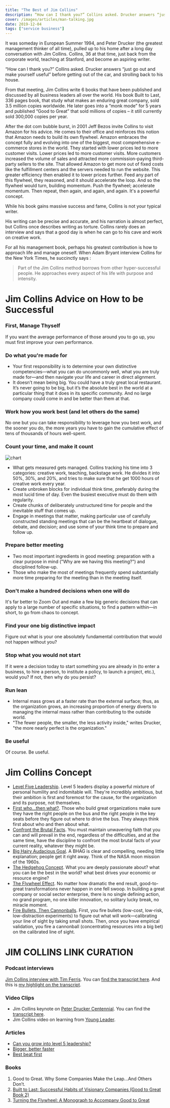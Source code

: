 ```yaml
---
title: "The Best of Jim Collins"
description: “How can I thank you?” Collins asked. Drucker answers “just go out and make yourself useful” before getting out of the car, and strolling back to his house.
cover: /images/articles/man-talking.jpg
date: 2019-12-04
tags: ["service business"]
---
```


It was someday in European Summer 1994, and Peter Drucker (the greatest management thinker of all time), pulled up to his home after a long day conversation with Jim Collins. Collins, 36 at that time, just back from the corporate world, teaching at Stanford, and become an aspiring writer. 

“How can I thank you?” Collins asked. Drucker answers “just go out and make yourself useful” before getting out of the car, and strolling back to his house. 

From that meeting, Jim Collins write 6 books that have been published and discussed by all business leaders all over the world. His book Built to Last, 336 pages book, that study what makes an enduring great company, sold 3.5 million copies worldwide. He later goes into a “monk mode” for 5 years and published “Good to Great” that sold millions of copies – it still currently sold 300,000 copies per year.

After the dot com bubble burst, in 2001 Jeff Bezos invite Collins to visit Amazon for his advice. He comes to their office and reinforces this notion that Amazon needs to build its own flywheel. Amazon embraces the concept fully and evolving into one of the biggest, most comprehensive e-commerce stores in the world. They started with lower prices led to more customer visits. Lower prices led to more customer visits. More customers increased the volume of sales and attracted more commission-paying third-party sellers to the site. That allowed Amazon to get more out of fixed costs like the fulfillment centers and the servers needed to run the website. This greater efficiency then enabled it to lower prices further. Feed any part of this flywheel, they reasoned, and it should accelerate the loop. And so the flywheel would turn, building momentum. Push the flywheel; accelerate momentum. Then repeat, then again, and again, and again. It's a powerful concept.

While his book gains massive success and fame, Collins is not your typical writer. 

His writing can be precise and accurate, and his narration is almost perfect, but Collins once describes writing as torture. Collins rarely does an interview and says that a good day is when he can go to his cave and work on creative work. 

For all his management book, perhaps his greatest contribution is how to approach life and manage oneself. When Adam Bryant interview Collins for the New York Times, he succinctly says : 

> Part of the Jim Collins method borrows from other hyper-successful people. He approaches every aspect of his life with purpose and intensity.

# Jim Collins Advice on How to be Successful 
###     First, Manage Thyself
If you want the average performance of those around you to go up, you must first improve your own performance.

### Do what you're made for
- Your first responsibility is to determine your own distinctive competencies—what you can do uncommonly well, what you are truly made for—and then navigate your life and career in direct alignment.
- It doesn’t mean being big. You could have a truly great local restaurant. It’s never going to be big, but it’s the absolute best in the world at a particular thing that it does in its specific community. And no large company could come in and be better than them at that.

### Work how you work best (and let others do the same)
No one but you can take responsibility to leverage how you best work, and the sooner you do, the more years you have to gain the cumulative effect of tens of thousands of hours well-spent.

### Count your time, and make it count
![chart](/images/articles/chart.png)

- What gets measured gets managed. Collins tracking his time into 3 categories: creative work, teaching, backstage work. He divides it into 50%, 30%, and 20%, and tries to make sure that he get 1000 hours of creative work every year. 
- Create unbroken blocks for individual think time, preferably during the most lucid time of day. Even the busiest executive must do them with regularity.
- Create chunks of deliberately unstructured time for people and the inevitable stuff that comes up.
- Engage in meetings that matter, making particular use of carefully constructed standing meetings that can be the heartbeat of dialogue, debate, and decision; and use some of your think time to prepare and follow up.

### Prepare better meeting
- Two most important ingredients in good meeting: preparation with a clear purpose in mind ("Why are we having this meeting?") and disciplined follow-up.
- Those who make the most of meetings frequently spend substantially more time preparing for the meeting than in the meeting itself.

### Don't make a hundred decisions when one will do
It's far better to Zoom Out and make a few big generic decisions that can apply to a large number of specific situations, to find a pattern within—in short, to go from chaos to concept. 

### Find your one big distinctive impact
Figure out what is your one absolutely fundamental contribution that would not happen without you?

### Stop what you would not start
If it were a decision today to start something you are already in (to enter a business, to hire a person, to institute a policy, to launch a project, etc.), would you? If not, then why do you persist?

### Run lean
- Internal mass grows at a faster rate than the external surface; thus, as the organization grows, an increasing proportion of energy diverts to managing the internal mass rather than contributing to the outside world.
- "The fewer people, the smaller, the less activity inside," writes Drucker, "the more nearly perfect is the organization."

### Be useful
Of course. Be useful. 

# Jim Collins Concept
- [Level Five Leadership](https://www.jimcollins.com/concepts/level-five-leadership.html). Level 5 leaders display a powerful mixture of personal humility and indomitable will. They're incredibly ambitious, but their ambition is first and foremost for the cause, for the organization and its purpose, not themselves.
- [First who…then what?](https://www.jimcollins.com/concepts/first-who-then-what.html). Those who build great organizations make sure they have the right people on the bus and the right people in the key seats before they figure out where to drive the bus. They always think first about who and then about what.
- [Confront the Brutal Facts](https://www.jimcollins.com/concepts/confront-the-brutal-facts.html). You must maintain unwavering faith that you can and will prevail in the end, regardless of the difficulties, and at the same time, have the discipline to confront the most brutal facts of your current reality, whatever they might be.
- [Big Hairy Audacious Goal](https://www.jimcollins.com/concepts/bhag.html). A BHAG is clear and compelling, needing little explanation; people get it right away. Think of the NASA moon mission of the 1960s.
- [The Hedgehog Concept](https://www.jimcollins.com/concepts/the-hedgehog-concept.html). What you are deeply passionate about? what you can be the best in the world? what best drives your economic or resource engine?
- [The Flywheel Effect](https://www.jimcollins.com/concepts/the-flywheel.html). No matter how dramatic the end result, good-to-great transformations never happen in one fell swoop. In building a great company or social sector enterprise, there is no single defining action, no grand program, no one killer innovation, no solitary lucky break, no miracle moment.
- [Fire Bullets, Then Cannonballs](https://www.jimcollins.com/concepts/fire-bullets-then-cannonballs.html). First, you fire bullets (low-cost, low-risk, low-distraction experiments) to figure out what will work—calibrating your line of sight by taking small shots. Then, once you have empirical validation, you fire a cannonball (concentrating resources into a big bet) on the calibrated line of sight. 

# JIM COLLINS LINK CURATION
### Podcast interviews
[Jim Collins interview with Tim Ferris](https://tim.blog/2019/02/18/jim-collins/). You can [find the transcript here](https://tim.blog/2019/02/20/the-tim-ferriss-show-transcripts-jim-collins-361/). And this is [my highlight on the transcript](https://www.evernote.com/l/ACEe0iMM-D9K3qgjQ9DybPJPlNwoJhuzIBM). 

### Video Clips
- Jim Collins keynote on [Peter Drucker Centennial](https://www.youtube.com/watch?v=7qZP4kaYcXU). You can find the [transcript here](chrome-extension://kdpelmjpfafjppnhbloffcjpeomlnpah/https://100xreturn.wordpress.com/wp-content/uploads/2009/12/jim-collins-transcript.pdf). 
- Jim Collins video on learning from [Young Leader](https://www.jimcollins.com/media_topics/media.html#fyoungleaders). 

### Articles
- [Can you grow into level 5 leadership?](https://www.jimcollins.com/article_topics/articles/can-you-grow-into-level-5.html)
- [Bigger, better faster](https://www.jimcollins.com/article_topics/articles/bigger-better-faster.html)
- [Best beat first](https://www.jimcollins.com/article_topics/articles/best-beats-first.html)

### Books
1. Good to Great. Why Some Companies Make the Leap...And Others Don’t.
2. [Built to Last: Successful Habits of Visionary Companies (Good to Great Book 2)](https://www.amazon.com/Built-Last-Successful-Visionary-Essentials-ebook/dp/B0058DRSHW/ref=pd_sim_351_1/131-2217550-8162202?_encoding=UTF8&pd_rd_i=B0058DRSHW&pd_rd_r=205c742b-d5dd-420c-a8b4-76f55b58156d&pd_rd_w=iU3LK&pd_rd_wg=9cFwy&pf_rd_p=04d27813-a1f2-4e7b-a32b-b5ab374ce3f9&pf_rd_r=JWVPVZ0Y1QTPMM2J5M13&psc=1&refRID=JWVPVZ0Y1QTPMM2J5M13)
3. [Turning the Flywheel: A Monograph to Accompany Good to Great](https://www.amazon.com/Turning-Flywheel-Monograph-Accompany-Great-ebook/dp/B07JFT5G7N/ref=pd_sim_351_2/131-2217550-8162202?_encoding=UTF8&pd_rd_i=B07JFT5G7N&pd_rd_r=205c742b-d5dd-420c-a8b4-76f55b58156d&pd_rd_w=iU3LK&pd_rd_wg=9cFwy&pf_rd_p=04d27813-a1f2-4e7b-a32b-b5ab374ce3f9&pf_rd_r=JWVPVZ0Y1QTPMM2J5M13&psc=1&refRID=JWVPVZ0Y1QTPMM2J5M13)